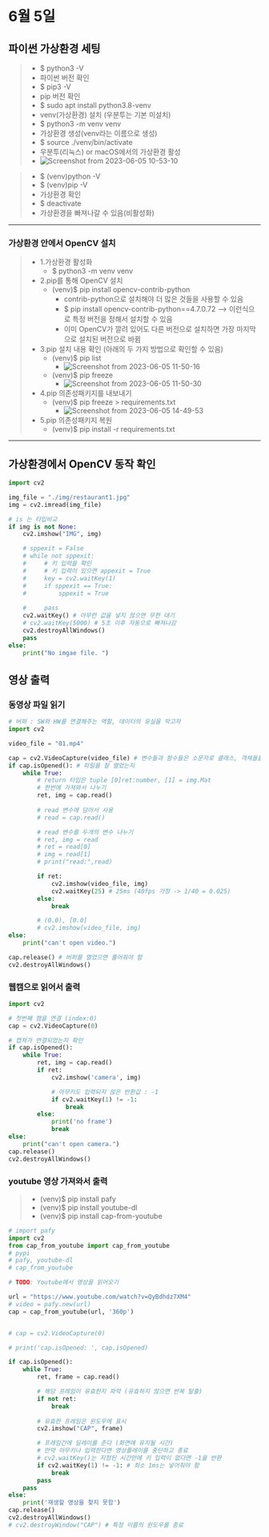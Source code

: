 # 6월 5일

## 파이썬 가상환경 세팅

> - $ python3 -V
> - 파이썬 버전 확인
> - $ pip3 -V
> - pip 버전 확인
> - $ sudo apt install python3.8-venv
> - venv(가상환경) 설치 (우분투는 기본 미설치)
> - $ python3 -m venv venv
> - 가상환경 생성(venv라는 이름으로 생성)
> - $ source ./venv/bin/activate
> - 우분투(리눅스) or macOS에서의 가상환경 활성
> - ![Screenshot from 2023-06-05 10-53-10](https://github.com/ajhwan/OpenCV_study/assets/129160008/d288acc1-805f-406d-93a8-68a1e5b353ed)

> - $ (venv)python -V
> - $ (venv)pip -V
> - 가상환경 확인
> - $ deactivate
> - 가상환경을 빠져나갈 수 있음(비활성화)
------------------------------------------------------------------------------------------------------------------------------------------
### 가상환경 안에서 OpenCV 설치
> - 1.가상환경 활성화
>   - $ python3 -m venv venv
> - 2.pip를 통해 OpenCV 설치
>   - (venv)$ pip install opencv-contrib-python
>     - contrib-python으로 설치해야 더 많은 것들을 사용할 수 있음
>     - $ pip install opencv-contrib-python==4.7.0.72  --> 이런식으로 특정 버전을 정해서 설치할 수 있음
>     - 이미 OpenCV가 깔려 있어도 다른 버전으로 설치하면 가장 마지막으로 설치된 버전으로 바뀜
> - 3.pip 설치 내용 확인 (아래의 두 가지 방법으로 확인할 수 있음)
>   - (venv)$ pip list
>     - ![Screenshot from 2023-06-05 11-50-16](https://github.com/ajhwan/OpenCV_study/assets/129160008/9e5d53f0-33fc-4693-bc59-b941aa04005b)
>   - (venv)$ pip freeze
>     - ![Screenshot from 2023-06-05 11-50-30](https://github.com/ajhwan/OpenCV_study/assets/129160008/efba06b5-6aa0-46f8-8fe0-4a431a6a1e57)
> - 4.pip 의존성패키지를 내보내기
>   - (venv)$ pip freeze > requirements.txt
>       - ![Screenshot from 2023-06-05 14-49-53](https://github.com/ajhwan/OpenCV_study/assets/129160008/3a669425-7e8c-4daf-99c9-7b1cace525ff)
> - 5.pip 의존성패키지 복원
>   - (venv)$ pip install -r requirements.txt
---------------------------------------------------------------------------------------------------------------------------------------------------
## 가상환경에서 OpenCV 동작 확인
```python
import cv2

img_file = "./img/restaurant1.jpg"
img = cv2.imread(img_file)

# is 는 타입비교
if img is not None:
    cv2.imshow("IMG", img)

    # sppexit = False
    # while not sppexit:
    #     # 키 입력을 확인
    #     # 키 입력이 있으면 appexit = True
    #     key = cv2.waitKey(1)
    #     if sppexit == True:
    #         sppexit = True
        
    #     pass
    cv2.waitKey() # 아무런 값을 넣지 않으면 무한 대기
    # cv2.waitKey(5000) # 5초 이후 자동으로 빠져나감
    cv2.destroyAllWindows()
    pass
else:
    print("No imgae file. ")
```

## 영상 출력

### 동영상 파일 읽기
```python
# 버퍼 : SW와 HW를 연결해주는 역할, 데이터의 유실을 막고자
import cv2

video_file = "01.mp4"

cap = cv2.VideoCapture(video_file) # 변수들과 함수들은 소문자로 클래스, 객체들을 대문자로 시작, 상수는 전부다 대문자
if cap.isOpened(): # 파일을 잘 열었는지
    while True:
        # return 타입은 tuple [0]ret:number, [1] = img.Mat
        # 한번에 가져와서 나누기
        ret, img = cap.read()
        
        # read 변수에 담아서 사용
        # read = cap.read()

        # read 변수를 두개의 변수 나누기
        # ret, img = read
        # ret = read[0]
        # img = read[1]
        # print("read:",read)

        if ret:
            cv2.imshow(video_file, img)
            cv2.waitKey(25) # 25ms (40fps 가정 -> 1/40 = 0.025)
        else:
            break

        # (0.0), [0.0]
        # cv2.imshow(video_file, img)
else:
    print("can't open video.")

cap.release() # 버퍼를 열었으면 풀어줘야 함
cv2.destroyAllWindows()
```

### 웹캠으로 읽어서 출력
```python
import cv2

# 첫번째 캠을 연결 (index:0)
cap = cv2.VideoCapture(0)

# 캡쳐가 연결되었는지 확인
if cap.isOpened():
    while True:
        ret, img = cap.read()
        if ret:
            cv2.imshow('camera', img)

            # 아무키도 입력되지 않은 반환값 : -1
            if cv2.waitKey(1) != -1:
                break
        else:
            print('no frame')
            break
else:
    print("can't open camera.")
cap.release()
cv2.destroyAllWindows()
```

### youtube 영상 가져와서 출력
> - (venv)$ pip install pafy
> - (venv)$ pip install youtube-dl
> - (venv)$ pip install cap-from-youtube
```python
# import pafy
import cv2
from cap_from_youtube import cap_from_youtube
# pypi
# pafy, youtube-dl
# cap_from_youtube

# TODO: Youtube에서 영상을 읽어오기

url = "https://www.youtube.com/watch?v=QyBdhdz7XM4"
# video = pafy.new(url)
cap = cap_from_youtube(url, '360p')


# cap = cv2.VideoCapture(0)

# print('cap.isOpened: ', cap.isOpened)

if cap.isOpened():
    while True:
        ret, frame = cap.read()

        # 해당 프레임이 유효한지 파악 (유효하지 않으면 반복 탈출)
        if not ret:
            break
        
        # 유효한 프레임은 윈도우에 표시
        cv2.imshow("CAP", frame)

        # 프레임간에 딜레이를 준다 (화면에 유지될 시간)
        # 만약 아무키나 입력한다면 영상플레이를 중단하고 종료
        # cv2.waitKey()는 지정된 시간안에 키 입력이 없다면 -1을 반환
        if cv2.waitKey(1) != -1: # 최소 1ms는 넣어줘야 함    
            break
        pass
    pass
else:
    print('재생할 영상을 찾지 못함')
cap.release()
cv2.destroyAllWindows()
# cv2.destroyWindow("CAP") # 특정 이름의 윈도우를 종료
```
